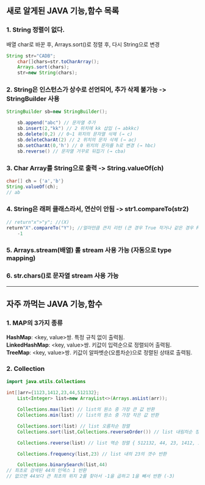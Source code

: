 ## 새로 알게된 JAVA 기능,함수 목록

### 1. String 정렬이 없다.

배열 char로 바꾼 후, Arrays.sort()로 정렬 후, 다시 String으로 변경

```java
String str="CADB";
    char[]chars=str.toCharArray();
    Arrays.sort(chars);
    str=new String(chars);
  ```

### 2. String은 인스턴스가 상수로 선언되어, 추가 삭제 불가능 -> StringBuilder 사용

```java
StringBuilder sb=new StringBuilder();

    sb.append("abc") // 문자열 추가 
    sb.insert(2,"kk") // 2 위치에 kk 삽입 (→ abkkc)
    sb.delete(0,2) // 0~1 위치의 문자열 삭제 (→ c)
    sb.deleteCharAt(2) // 2 위치의 문자 삭제 (→ ac)
    sb.setCharAt(0,'h') // 0 위치의 문자를 h로 변경 (→ hbc)
    sb.reverse() // 문자열 거꾸로 뒤집기 (→ cba)
```

### 3. Char Array를 String으로 출력 -> String.valueOf(ch)

```java
char[] ch = {'a','b'}
String.valueOf(ch);
// ab
```

### 4. String은 래퍼 클래스라서, 연산이 안됨 -> str1.compareTo(str2)

```java
// return"x">"y"; //(X)
return"X".compareTo("Y"); //얼마만큼 큰지 리턴 (큰 경우 True 작거나 같은 경우 FALSE)
    -1
```

### 5. Arrays.stream(배열) 롤 stream 사용 가능 (자동으로 type mapping)

### 6. str.chars()로 문자열 stream  사용 가능

----------------------------------------------------------------------

## 자주 까먹는 JAVA 기능,함수

### 1. MAP의 3가지 종류<br>

**HashMap**: <key, value>쌍. 특정 규칙 없이 출력됨.<br>
**LinkedHashMap**: <key, value>쌍. 키값이 입력순으로 정렬되어 출력됨.<br>
**TreeMap**: <key, value>쌍. 키값이 알파벳순(오름차순)으로 정렬된 상태로 출력됨.<br>

### 2. Collection

```java
import java.utils.Collections
        
int[]arr={1123,1412,23,44,512132};
    List<Integer> list=new ArrayList<>(Arrays.asList(arr));

    Collections.max(list) // list의 원소 중 가장 큰 값 반환
    Collections.min(list) // list의 원소 중 가장 작은 값 반환

    Collections.sort(list) // list 오름차순 정렬
    Collections.sort(list,Collections.reverseOrder()) // list 내림차순 정렬

    Collections.reverse(list) // list 역순 정렬 { 512132, 44, 23, 1412, 1123 }

    Collections.frequency(list,23) // list 내의 23의 갯수 반환

    Collections.binarySearch(list,44)
// 최초로 검색된 44의 인덱스 1 반환
// 없으면 44보다 큰 최초의 위치 2를 찾아서 -1을 곱하고 1을 빼서 반환 (-3)
```